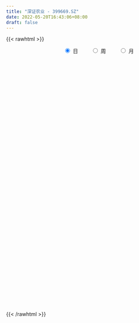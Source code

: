 ```yaml
---
title: "深证农业 - 399669.SZ"
date: 2022-05-20T16:43:06+08:00
draft: false
---
```

{{< rawhtml >}}
    <div style="text-align: center">
        <label style="padding: 1rem;"><input style="margin-right: .5rem" type="radio" name="period" value="D" checked onclick="period_change(this)">日</label>
        <label style="padding: 1rem;"><input style="margin-right: .5rem" type="radio" name="period" value="W" onclick="period_change(this)">周</label>
        <label style="padding: 1rem;"><input style="margin-right: .5rem" type="radio" name="period" value="M" onclick="period_change(this)">月</label>
    </div>
    <div id="chart" style="height: 700px;"></div> 
    <script type="text/javascript">
        const D_v = [9996320.0,13000226.0,10617618.0,9863845.0,9553210.0,7459007.0,7010140.0,8192086.0,8105735.0,10239389.0,9947515.0,9713605.0,9111333.0,10457467.0,9770302.0,11689450.0,12980533.0,10095078.0,10011135.0,11175645.0,10239406.0,9578929.0,9297130.0,8307279.0,9196626.0,7563969.0,9732930.0,9655632.0,10341461.0,10477981.0,9959271.0,8045395.0,8425670.0,13064135.0,11062794.0,8575039.0,7973022.0,8713514.0,8845714.0,9907680.0,8333891.0,8920333.0,7786489.0,10985959.0,9869056.0,10693308.0,11414787.0,9242552.0,11446505.0,8626968.0,9018422.0,8746867.0,10947330.0,11450318.0,11213711.0,10856047.0,10970467.0,11697264.0,14723843.0,10782480.0,8760095.0,11157739.0,9121453.0,14016481.0,13399264.0,10101222.0,10294595.0,10047524.0,10628320.0,10326060.0,8602065.0,8146473.0,9002620.0,8356946.0,7943728.0,9124519.0,9369184.0,7948493.0,11587057.0,10293952.0,11781411.0,9580494.0,13545917.0,12509676.0,12026314.0,13622558.0,13565768.0,12139006.0,11963804.0,12124951.0,10168768.0,18970337.0,14995405.0,10205224.0,11707747.0,15426174.0,19555810.0,13162703.0,13867460.0,12538992.0,17868510.0,19949356.0,16445725.0,14434237.0,13067374.0,19112063.0,16698750.0,21170686.0,16420536.0,13493391.0,12974180.0,13889432.0,12905610.0,14708700.0,12917345.0,13607833.0,15399433.0,16776076.0,20223590.0,19658557.0,15402143.0,11742257.0,13684220.0,11981820.0,10835304.0,11766328.0,16075938.0,13209149.0,11036066.0,10661866.0,12334793.0,13270665.0,13004134.0,14160661.0,10114912.0,9372768.0,10760565.0,10636378.0,8596929.0,9199471.0,9988822.0,9681042.0,11432033.0,12150057.0,13123451.0,11806893.0,12961712.0,10816772.0,9268026.0,9635539.0,9385222.0,11472624.0,10270374.0,12515829.0,13630597.0,11687799.0,11641382.0,10945664.0,13127725.0,9368863.0,10881524.0,17329158.0,16680671.0,12540746.0,12608155.0,14538436.0,11867531.0,12339393.0,12471147.0,12441727.0,11968057.0,9948868.0,8639349.0,12490008.0,9149299.0,8186140.0,9097056.0,7504013.0,7948172.0,9011522.0,9398237.0,7950107.0,12865194.0,13028221.0,11304860.0,9896441.0,7893277.0,7979130.0,9375673.0,7627520.0,9649816.0,9208176.0,11451427.0,13561437.0,9339145.0,7688990.0,13017109.0,10755998.0,10343050.0,11335822.0,11412934.0,12574454.0,12854663.0,9944372.0,11376745.0,9605967.0,11693296.0,11331811.0,10692653.0,10019040.0,13698632.0,12051162.0,9187547.0,9176284.0,12652069.0,13106535.0,15803243.0,13466239.0,11466657.0,10879569.0,10491101.0,11821733.0,11905277.0,14730151.0,12425557.0,11257933.0,13249452.0,13164281.0,11993808.0,16777517.0,15296009.0,15493393.0,11905016.0,13241268.0,12956689.0,13668307.0,11080429.0,13540528.0,12588726.0,10064368.0,8743394.0,10097674.0,11664103.0,9248536.0,8197552.0,13557416.0,10066872.0,8473071.0,9536503.0,10789012.0]
const D_histogram = [0.0,14.530280114,17.1125522703,31.2505873892,55.4740739486,66.306276363,62.2477371893,67.2024992738,57.1156053329,51.3673916159,68.9637964414,68.556792929,66.640640687,52.7697464742,36.7096939215,36.8528098506,27.344648415,21.4488124251,26.9275034163,23.7005431791,-13.9510026889,-38.0453412425,-50.6903516151,-76.9065710134,-101.2707472548,-124.9659833959,-131.3947403526,-138.962928133,-148.3626988865,-135.2318957172,-126.9837107779,-117.3146350262,-85.4957863603,-37.1812891053,-22.8733276582,-7.4820566564,-2.4895718626,-19.3385735318,-30.3611874299,-33.1502971817,-30.6940565934,-45.4449137452,-63.6936408691,-57.8905805915,-40.0481882807,-29.3640203019,-14.3451175871,-12.9532543991,-12.6008594023,-10.8245135861,-11.9115910518,-16.0604828303,-32.6092158448,-72.597228323,-120.5134339344,-150.8644268932,-160.6451763319,-170.2032472944,-132.2078999995,-89.1881977578,-61.0655278656,-44.7072034453,-26.8142931857,16.9275617189,72.2411735532,99.5877447264,104.5436746151,108.9778996257,110.1515235734,80.9110151754,61.498419445,39.801006543,0.6821398929,-8.8658914015,-1.6043875757,15.312163447,8.0102336542,2.8777632968,4.2600790355,3.5929279604,21.9310094162,26.6608521554,42.3462703198,68.5625145897,90.2138573127,95.1650740746,97.1669755115,98.5298350727,91.657413219,71.2351992292,48.0358294221,42.0084478233,50.2062671047,34.8925160875,32.2092177773,38.8136421743,75.4614278048,87.8602521632,90.4879823627,95.8347975294,118.6202935385,124.429254687,114.3670325928,115.6893882394,100.7762004345,72.2734392276,33.0508142783,34.5576385151,25.4685879489,12.8689906118,4.6821663485,-2.6517025028,-15.9932389909,-31.8796817396,-41.824749575,-32.7382481545,-24.4762256837,-21.5173918222,-10.54464082,14.6030138436,17.0779670503,11.51261304,3.6739636327,-15.0004611854,-22.9459150769,-27.0331737333,-27.4018951533,-21.5058557121,-22.4946386405,-23.8825497868,-21.6163502864,-15.99843571,-17.0856524239,-18.1057645635,-21.2544225681,-25.5504505014,-24.9653343604,-36.4728744393,-39.9596787101,-33.5652191082,-7.5287998179,0.1006161002,7.5946375805,30.5015625319,51.5392544763,57.0275947487,57.6041238966,55.445883008,37.0193123129,18.5104139069,-7.221050131,-24.5560789001,-35.8576338469,-32.2950668593,-12.0187805369,7.2333485483,16.2966959635,24.0816218498,1.1169289607,-10.5420895253,-12.1615474975,1.8081651793,8.0641556263,2.5403736538,-20.9182796662,-23.4609469223,-42.3737592238,-45.9361155602,-73.5853256819,-93.1081167322,-96.2599658898,-88.8368509059,-90.204610121,-78.7819778437,-73.582730419,-66.714733125,-82.8595317069,-78.7752261675,-86.9997055122,-85.4206363958,-70.1121416987,-61.1711027319,-26.7394160598,7.1458946387,21.4670985941,24.8492973214,32.1516512491,36.9642476578,44.8268286071,52.6198035354,56.8042226056,48.0553158134,39.9246620769,11.5449634726,0.6350712859,-2.6110424077,14.0269445095,18.5680375791,9.965716435,1.4501598745,-25.2127801582,-65.0248950148,-92.6492627257,-89.9110153138,-72.7196695917,-87.7336244889,-128.7086065841,-128.6121048839,-99.2700378057,-64.6110417841,-28.8760936424,-1.2770125788,22.2369145283,31.9571938268,32.019341695,26.1536552931,33.0095212734,51.0854133876,52.3964659687,61.5521445396,61.0986766616,51.0232505183,40.2866164611,28.286135089,38.8865729758,33.8462399265,51.3942624621,55.98240216,66.3238150306,78.822527984,80.971482298,54.8053709541,34.2862397447,-13.2381206041,-47.2361466046,-42.2039159889,-35.6766262706,-29.0386142366,-15.9370667627,-21.7555837428,-23.8159857383,-15.9656256772,-9.1488033713,-4.0927108487,-4.2410912777,2.1908692151,7.5082227402,6.7092141686,1.370070227,16.4303241513]
const D_fast = [0.0,18.1628501425,25.0232603664,46.9739423325,85.0659473792,112.4747188843,123.9781140079,145.7335009109,149.9255083031,157.0191424902,191.856496426,208.5886911458,223.3326990756,222.6542414813,215.7716124091,225.1279308008,222.4559314689,221.9222985853,234.1328654306,236.8310409882,195.691744448,162.0860705837,136.7684723074,91.3256101557,41.6437471006,-13.2929848895,-52.5704269343,-94.879346748,-141.3697922231,-162.0469629831,-185.5447057383,-205.2042887432,-194.7593866673,-155.7402116886,-147.1505821561,-133.6298253184,-129.2597334903,-150.9433785424,-169.5562892979,-180.6329733451,-185.8502469053,-211.9623324933,-246.1344698345,-254.8040547048,-246.9737094641,-243.6305465608,-232.1979232428,-234.0443736546,-236.8421935083,-237.7719760887,-241.8369513174,-250.0009638035,-274.7020007791,-332.8393203381,-410.8838844331,-478.9509841152,-528.8930276368,-581.0019104229,-576.058538128,-555.3358853256,-542.4795973999,-537.2980738409,-526.1087368778,-478.1349915434,-404.7610863207,-352.517578966,-321.4257304236,-289.7470305065,-261.0355256655,-270.0482802696,-274.0862711387,-285.833432405,-324.7817640819,-336.5462682267,-329.6858612948,-308.9412694104,-314.2406407897,-318.6536703228,-316.2063348252,-315.9752539103,-292.1544201004,-280.7593643223,-254.487378578,-211.1305056606,-166.9256986095,-138.183213329,-111.8895680142,-85.8942496849,-69.8523182338,-72.4657324162,-83.6561448678,-79.1814145108,-58.4320284533,-65.0226504486,-59.6536443144,-43.3458093738,12.1673332078,46.531220607,71.7809463972,101.0864609462,153.5270303399,190.4433051602,208.9728412142,239.2175439206,249.4984062244,239.0640048244,208.1040834447,218.2503173102,215.5284137313,206.1460640471,199.1297813709,191.1329868939,173.7931406581,149.9367774745,129.5355222454,130.4374616272,132.5804276771,130.159913583,138.4965043802,167.2949125047,174.039357474,171.3521567238,164.4319982246,142.0074581101,128.3255254494,117.4799733597,110.2607781513,110.7803536645,104.167911076,96.8093624831,93.6714744118,95.2897800608,89.9311502408,84.3845969604,75.9223333138,65.2386927551,59.582475306,38.9567166173,25.479992669,23.4831474939,47.6373668297,55.2919367728,64.6846176482,95.2169332326,129.1394387961,148.8846777556,163.8622378776,175.565467741,166.3937251241,152.512430195,124.9757036243,101.5016551302,81.2356917216,76.7244919945,93.9960831826,115.0565494049,128.1940708109,141.9994021596,119.3139415108,105.0194006434,100.3595557969,114.7813097685,123.0533391221,118.164650563,89.4764273265,81.0685233398,51.5622712323,36.5158860059,-9.5296555362,-52.3294757697,-79.5463163997,-94.3324141422,-118.2513258876,-126.5241880712,-139.7206232513,-149.5313092385,-186.3909907471,-202.0004917496,-231.9748974724,-251.750987455,-253.9705281825,-260.3222648987,-232.5754322415,-196.9036478834,-177.2156692794,-167.6211462218,-152.2808794818,-138.2272211587,-119.1579330576,-98.2100072455,-79.8245325238,-76.5596103627,-74.7090985799,-100.2025563161,-110.9536806814,-114.8525549769,-94.7078319323,-85.5247294679,-91.6356215033,-99.7886380951,-132.7547731674,-188.8231117777,-239.60979517,-259.3493015866,-260.3378732624,-297.2852342818,-370.4373680231,-402.4938925438,-397.969334917,-379.4630993415,-350.9471746103,-323.6673466915,-294.5941909523,-276.8846131971,-268.8176299052,-268.1449024838,-253.0366561851,-222.189410724,-207.7792416508,-183.2355269449,-168.4143256575,-165.7339391713,-166.3989191132,-171.3278667131,-151.0057855823,-147.5845586499,-117.1879704989,-98.6042302609,-71.6818636328,-39.4775186833,-17.0856937948,-29.5504624002,-41.4980336734,-92.3319241732,-138.1389868249,-143.6577352064,-146.0496020557,-146.6712435809,-137.5539627977,-148.8113757134,-156.8257741436,-152.9668205017,-148.4371990387,-144.4042842282,-145.6129374767,-138.6332596801,-131.43885047,-130.5605554994,-135.5571818842,-116.3893469222]
const D_slow = [0.0,3.6325700285,7.9107080961,15.7233549434,29.5918734305,46.1684425213,61.7303768186,78.531001637,92.8099029703,105.6517508742,122.8926999846,140.0318982168,156.6920583886,169.8844950071,179.0619184875,188.2751209502,195.1112830539,200.4734861602,207.2053620143,213.1304978091,209.6427471368,200.1314118262,187.4588239224,168.2321811691,142.9144943554,111.6729985064,78.8243134183,44.083581385,6.9929066634,-26.8150672659,-58.5609949604,-87.8896537169,-109.263600307,-118.5589225833,-124.2772544979,-126.147768662,-126.7701616276,-131.6048050106,-139.1951018681,-147.4826761635,-155.1561903118,-166.5174187481,-182.4408289654,-196.9134741133,-206.9255211834,-214.2665262589,-217.8528056557,-221.0911192555,-224.241334106,-226.9474625026,-229.9253602655,-233.9404809731,-242.0927849343,-260.2420920151,-290.3704504987,-328.086557222,-368.2478513049,-410.7986631285,-443.8506381284,-466.1476875679,-481.4140695343,-492.5908703956,-499.294443692,-495.0625532623,-477.002259874,-452.1053236924,-425.9694050386,-398.7249301322,-371.1870492389,-350.959295445,-335.5846905838,-325.634438948,-325.4639039748,-327.6803768252,-328.0814737191,-324.2534328573,-322.2508744438,-321.5314336196,-320.4664138607,-319.5681818706,-314.0854295166,-307.4202164777,-296.8336488978,-279.6930202504,-257.1395559222,-233.3482874036,-209.0565435257,-184.4240847575,-161.5097314528,-143.7009316455,-131.6919742899,-121.1898623341,-108.6382955579,-99.9151665361,-91.8628620917,-82.1594515482,-63.294094597,-41.3290315562,-18.7070359655,5.2516634168,34.9067368015,66.0140504732,94.6058086214,123.5281556812,148.7222057899,166.7905655968,175.0532691664,183.6926787951,190.0598257824,193.2770734353,194.4476150224,193.7846893967,189.786379649,181.8164592141,171.3602718204,163.1757097817,157.0566533608,151.6773054052,149.0411452002,152.6918986611,156.9613904237,159.8395436837,160.7580345919,157.0079192955,151.2714405263,144.513147093,137.6626733047,132.2862093766,126.6625497165,120.6919122698,115.2878246982,111.2882157707,107.0168026647,102.4903615239,97.1767558819,90.7891432565,84.5478096664,75.4295910566,65.4396713791,57.048366602,55.1661666475,55.1913206726,57.0899800677,64.7153707007,77.6001843198,91.8570830069,106.2581139811,120.1195847331,129.3744128113,134.002016288,132.1967537553,126.0577340302,117.0933255685,109.0195588537,106.0148637195,107.8232008566,111.8973748474,117.9177803099,118.1970125501,115.5614901687,112.5211032944,112.9731445892,114.9891834958,115.6242769092,110.3947069927,104.5294702621,93.9360304561,82.4520015661,64.0556701456,40.7786409626,16.7136494901,-5.4955632364,-28.0467157666,-47.7422102275,-66.1378928323,-82.8165761135,-103.5314590402,-123.2252655821,-144.9751919602,-166.3303510591,-183.8583864838,-199.1511621668,-205.8360161817,-204.0495425221,-198.6827678735,-192.4704435432,-184.4325307309,-175.1914688165,-163.9847616647,-150.8298107809,-136.6287551295,-124.6149261761,-114.6337606569,-111.7475197887,-111.5887519673,-112.2415125692,-108.7347764418,-104.092767047,-101.6013379383,-101.2387979696,-107.5419930092,-123.7982167629,-146.9605324443,-169.4382862728,-187.6182036707,-209.5516097929,-241.7287614389,-273.8817876599,-298.6992971113,-314.8520575574,-322.071080968,-322.3903341127,-316.8311054806,-308.8418070239,-300.8369716001,-294.2985577769,-286.0461774585,-273.2748241116,-260.1757076194,-244.7876714845,-229.5130023191,-216.7571896896,-206.6855355743,-199.614001802,-189.8923585581,-181.4307985765,-168.582232961,-154.5866324209,-138.0056786633,-118.3000466673,-98.0571760928,-84.3558333543,-75.7842734181,-79.0938035691,-90.9028402203,-101.4538192175,-110.3729757851,-117.6326293443,-121.616896035,-127.0557919707,-133.0097884052,-137.0011948245,-139.2883956674,-140.3115733795,-141.371846199,-140.8241288952,-138.9470732101,-137.269769668,-136.9272521112,-132.8196710734]
const D_data = [['2021-05-11', 13446.9826, 13739.662, 13446.9826, 13753.9685],['2021-05-12', 13697.4419, 13967.3463, 13690.5287, 13984.0591],['2021-05-13', 13796.0668, 13877.556, 13691.7857, 13912.1159],['2021-05-14', 13933.0536, 14088.9192, 13864.5118, 14202.7982],['2021-05-17', 14115.5602, 14357.5532, 14115.5602, 14458.6195],['2021-05-18', 14357.54, 14339.1761, 14211.6019, 14401.5815],['2021-05-19', 14290.719, 14230.2539, 14179.1714, 14343.9025],['2021-05-20', 14212.7036, 14407.7046, 14212.7036, 14433.099],['2021-05-21', 14416.6021, 14267.4045, 14229.8633, 14533.7052],['2021-05-24', 14354.5082, 14336.5747, 14104.1023, 14383.7259],['2021-05-25', 14325.8658, 14726.0475, 14238.3651, 14734.4027],['2021-05-26', 14712.6154, 14621.053, 14527.9548, 14745.7376],['2021-05-27', 14611.4574, 14671.344, 14440.7983, 14832.4757],['2021-05-28', 14688.0836, 14549.9365, 14478.8462, 14708.373],['2021-05-31', 14471.5973, 14502.129, 14267.7356, 14502.129],['2021-06-01', 14509.6491, 14717.8389, 14360.6532, 14728.3094],['2021-06-02', 14688.6431, 14624.6122, 14566.1085, 14764.7062],['2021-06-03', 14604.7685, 14675.945, 14552.961, 14930.626],['2021-06-04', 14599.6053, 14865.9574, 14562.2322, 14949.0319],['2021-06-07', 14861.3875, 14813.3033, 14670.3687, 14890.9028],['2021-06-08', 14808.7709, 14304.9259, 14182.131, 14808.7709],['2021-06-09', 14216.2783, 14315.6574, 14065.3569, 14433.2716],['2021-06-10', 14295.1001, 14351.4941, 14236.9916, 14418.1478],['2021-06-11', 14241.6807, 14050.0287, 14000.5562, 14245.4566],['2021-06-15', 13999.8227, 13886.5914, 13680.5885, 14016.4186],['2021-06-16', 13907.5618, 13691.8162, 13665.5308, 13929.7467],['2021-06-17', 13680.6343, 13737.1036, 13651.2164, 13871.64],['2021-06-18', 13722.9535, 13584.9816, 13455.6709, 13722.9535],['2021-06-21', 13531.4048, 13404.1705, 13316.5904, 13612.1743],['2021-06-22', 13459.7345, 13581.3743, 13373.8897, 13586.0034],['2021-06-23', 13587.8095, 13466.7431, 13363.0292, 13604.4875],['2021-06-24', 13451.6923, 13424.5712, 13285.563, 13484.7825],['2021-06-25', 13420.1409, 13719.2758, 13383.882, 13745.4521],['2021-06-28', 13827.4094, 14078.0024, 13827.4094, 14086.8851],['2021-06-29', 14045.8742, 13780.2069, 13737.2998, 14045.8742],['2021-06-30', 13781.1297, 13844.3153, 13768.6774, 13937.0356],['2021-07-01', 13836.8885, 13747.2144, 13641.3167, 13836.8885],['2021-07-02', 13664.1077, 13414.0082, 13377.9507, 13699.4309],['2021-07-05', 13364.6703, 13372.0831, 13236.0505, 13481.6104],['2021-07-06', 13407.8927, 13391.812, 13119.1348, 13426.266],['2021-07-07', 13380.8239, 13409.3939, 13332.3512, 13470.7203],['2021-07-08', 13392.2784, 13106.7513, 13081.1383, 13395.5402],['2021-07-09', 13090.7093, 12904.5568, 12787.8541, 13091.9625],['2021-07-12', 12948.7763, 13096.3345, 12756.1275, 13145.0225],['2021-07-13', 13134.9277, 13243.2406, 13115.6661, 13322.333],['2021-07-14', 13195.289, 13172.9624, 13094.3663, 13283.9458],['2021-07-15', 13178.4426, 13248.6395, 13110.3854, 13253.121],['2021-07-16', 13324.1845, 13080.0371, 13058.7553, 13327.5977],['2021-07-19', 13003.2029, 13029.6643, 12841.7723, 13048.2139],['2021-07-20', 12970.5223, 13011.6528, 12918.5294, 13066.6245],['2021-07-21', 13046.2819, 12935.8598, 12882.0886, 13152.51],['2021-07-22', 12958.8315, 12838.8938, 12810.0673, 12989.394],['2021-07-23', 12800.8025, 12573.7165, 12517.7687, 12800.8025],['2021-07-26', 12503.8136, 12048.28, 11899.3627, 12503.8136],['2021-07-27', 12047.298, 11593.3787, 11593.3787, 12100.7519],['2021-07-28', 11501.3098, 11447.9204, 11157.6219, 11533.9676],['2021-07-29', 11659.4763, 11421.9558, 11359.1059, 11703.1348],['2021-07-30', 11345.0314, 11183.6798, 11030.8291, 11345.0314],['2021-08-02', 11049.6842, 11674.4319, 10919.5778, 11718.3721],['2021-08-03', 11594.5573, 11803.3601, 11519.643, 11837.0521],['2021-08-04', 11796.7334, 11681.6631, 11617.4419, 11796.7334],['2021-08-05', 11522.558, 11542.853, 11444.7785, 11742.2776],['2021-08-06', 11523.645, 11555.4725, 11409.3719, 11597.584],['2021-08-09', 11529.6059, 11971.804, 11526.8474, 12023.8384],['2021-08-10', 11966.4507, 12352.1226, 11840.7653, 12378.4368],['2021-08-11', 12253.6737, 12228.5727, 12163.953, 12415.9464],['2021-08-12', 12258.9519, 12054.8657, 12031.1004, 12330.1857],['2021-08-13', 12052.782, 12100.6965, 11961.9447, 12129.672],['2021-08-16', 12089.1394, 12108.0932, 12023.4616, 12173.1269],['2021-08-17', 12076.7858, 11675.8331, 11655.7674, 12076.7858],['2021-08-18', 11632.177, 11675.1538, 11483.8491, 11722.7348],['2021-08-19', 11647.5196, 11528.3984, 11484.4145, 11748.5592],['2021-08-20', 11331.8825, 11114.6938, 11001.9136, 11344.2507],['2021-08-23', 11125.6736, 11303.3482, 11078.9018, 11360.6325],['2021-08-24', 11337.2414, 11456.8145, 11252.0122, 11517.2164],['2021-08-25', 11469.39, 11602.3858, 11469.39, 11652.7944],['2021-08-26', 11571.0786, 11288.0784, 11273.3039, 11571.0786],['2021-08-27', 11247.6452, 11239.9138, 11202.2266, 11427.407],['2021-08-30', 11285.1834, 11268.4132, 11104.632, 11376.0954],['2021-08-31', 11269.0417, 11202.1013, 11109.9844, 11396.6669],['2021-09-01', 11177.8934, 11453.3036, 11008.3569, 11546.5613],['2021-09-02', 11437.7785, 11320.4578, 11290.8407, 11449.102],['2021-09-03', 11266.4703, 11497.7717, 11161.7864, 11507.1972],['2021-09-06', 11431.5276, 11746.8973, 11391.2862, 11805.3359],['2021-09-07', 11716.7446, 11845.0482, 11648.8445, 11867.5284],['2021-09-08', 11831.5778, 11747.3549, 11701.2909, 11869.2028],['2021-09-09', 11738.382, 11774.9318, 11689.7224, 11807.5427],['2021-09-10', 11765.6528, 11826.5763, 11715.9988, 11914.8014],['2021-09-13', 11793.1637, 11760.0916, 11668.5953, 11848.3562],['2021-09-14', 11786.4996, 11559.797, 11540.3364, 11809.227],['2021-09-15', 11500.3791, 11434.8324, 11380.9748, 11524.2587],['2021-09-16', 11407.8135, 11588.8813, 11375.3049, 11750.0834],['2021-09-17', 11560.21, 11793.7298, 11462.6449, 11840.8679],['2021-09-22', 11613.4105, 11498.9756, 11427.6811, 11628.8302],['2021-09-23', 11523.3414, 11621.7203, 11497.1969, 11661.3969],['2021-09-24', 11571.6019, 11764.8974, 11547.2767, 11892.6019],['2021-09-27', 11871.001, 12294.4358, 11871.001, 12367.6921],['2021-09-28', 12211.2346, 12181.7315, 11939.8073, 12229.6623],['2021-09-29', 12122.3421, 12167.3997, 11917.6066, 12261.1177],['2021-09-30', 12135.2245, 12297.0313, 12135.2245, 12434.7991],['2021-10-08', 12338.8498, 12681.0302, 12242.2717, 12855.4762],['2021-10-11', 12721.4077, 12650.6932, 12556.4767, 12881.2136],['2021-10-12', 12599.8271, 12547.6098, 12445.0501, 12671.3618],['2021-10-13', 12563.6374, 12774.6155, 12425.2143, 12839.1797],['2021-10-14', 12711.1563, 12640.6212, 12540.2828, 12818.5523],['2021-10-15', 12434.5627, 12444.4884, 12411.9158, 12741.6279],['2021-10-18', 12276.1595, 12193.0164, 11951.2839, 12276.1595],['2021-10-19', 12112.4399, 12654.0065, 12112.4399, 12677.621],['2021-10-20', 12676.0609, 12551.4136, 12476.7215, 12734.8847],['2021-10-21', 12560.6125, 12491.3219, 12398.9899, 12625.0721],['2021-10-22', 12507.3731, 12524.9653, 12431.77, 12640.0668],['2021-10-25', 12652.9618, 12522.0768, 12451.418, 12674.0185],['2021-10-26', 12470.9472, 12410.5541, 12385.6337, 12552.2016],['2021-10-27', 12354.9089, 12306.6272, 12214.3407, 12437.1586],['2021-10-28', 12284.7787, 12306.606, 12189.8551, 12421.6462],['2021-10-29', 12325.6449, 12536.787, 12325.6449, 12596.879],['2021-11-01', 12286.297, 12573.4262, 12154.9218, 12614.1906],['2021-11-02', 12507.162, 12540.9764, 12390.6464, 12616.4293],['2021-11-03', 12545.04, 12687.8487, 12499.309, 12817.9736],['2021-11-04', 12704.8002, 12986.7653, 12663.8793, 13070.2634],['2021-11-05', 13003.1155, 12812.3695, 12797.0498, 13025.2186],['2021-11-08', 12784.5458, 12737.3062, 12678.4095, 12830.801],['2021-11-09', 12720.0894, 12701.4281, 12636.1749, 12821.1303],['2021-11-10', 12701.6179, 12511.7766, 12422.906, 12722.6913],['2021-11-11', 12519.5792, 12580.7916, 12460.8651, 12646.1626],['2021-11-12', 12604.4685, 12597.5432, 12589.7567, 12711.529],['2021-11-15', 12662.0532, 12630.3471, 12519.838, 12721.4689],['2021-11-16', 12650.9453, 12723.5147, 12622.1421, 12835.6607],['2021-11-17', 12673.7142, 12651.3458, 12532.7179, 12706.8843],['2021-11-18', 12627.7798, 12638.9259, 12546.8428, 12716.6448],['2021-11-19', 12600.6693, 12685.6916, 12584.3108, 12740.4709],['2021-11-22', 12685.9521, 12750.1784, 12683.4485, 12858.3127],['2021-11-23', 12718.889, 12680.7229, 12663.9215, 12818.3152],['2021-11-24', 12691.7412, 12676.6696, 12645.4756, 12833.204],['2021-11-25', 12715.3079, 12637.1191, 12627.1242, 12787.9523],['2021-11-26', 12639.9655, 12597.1496, 12544.8107, 12646.2605],['2021-11-29', 12467.3054, 12640.4933, 12458.9331, 12642.2193],['2021-11-30', 12659.4391, 12445.9986, 12399.8444, 12659.4391],['2021-12-01', 12485.1876, 12485.1979, 12401.5688, 12515.6583],['2021-12-02', 12503.1507, 12596.1667, 12494.7707, 12655.667],['2021-12-03', 12595.9177, 12921.9237, 12592.6953, 12943.7473],['2021-12-06', 12942.8612, 12787.4556, 12777.5763, 12942.8612],['2021-12-07', 12757.9956, 12837.9196, 12757.9956, 12917.1175],['2021-12-08', 12853.9707, 13137.6551, 12810.603, 13155.6302],['2021-12-09', 13162.3704, 13276.6294, 13157.2309, 13399.5777],['2021-12-10', 13200.294, 13209.4311, 13155.3745, 13279.2638],['2021-12-13', 13286.0288, 13224.5283, 13217.9473, 13394.4505],['2021-12-14', 13169.5591, 13247.5445, 13122.459, 13314.1136],['2021-12-15', 13203.9294, 13042.7085, 13031.9912, 13203.9294],['2021-12-16', 13019.6947, 12982.5467, 12774.2346, 13030.84],['2021-12-17', 12949.1259, 12795.4758, 12785.1113, 12952.8887],['2021-12-20', 12747.5142, 12789.5155, 12747.5142, 12938.7821],['2021-12-21', 12777.3292, 12780.5161, 12672.1705, 12839.2942],['2021-12-22', 12801.984, 12934.6108, 12779.9212, 12968.4369],['2021-12-23', 12961.4724, 13206.3896, 12961.461, 13215.3943],['2021-12-24', 13189.2513, 13314.1939, 13177.9336, 13367.1113],['2021-12-27', 13328.8594, 13288.4749, 13241.7133, 13437.6884],['2021-12-28', 13297.9531, 13350.8188, 13271.1285, 13409.7823],['2021-12-29', 13335.6683, 12951.1379, 12948.8911, 13361.6018],['2021-12-30', 12946.826, 13011.7941, 12923.7782, 13078.5154],['2021-12-31', 13004.5877, 13108.7752, 12933.9937, 13108.7752],['2022-01-04', 13130.6088, 13349.6656, 13055.6137, 13372.7164],['2022-01-05', 13307.5263, 13328.1165, 13277.0201, 13499.5448],['2022-01-06', 13254.3514, 13203.1692, 13040.399, 13327.177],['2022-01-07', 13179.1527, 12908.4364, 12886.5702, 13226.5744],['2022-01-10', 12836.0271, 13097.579, 12772.4191, 13099.7032],['2022-01-11', 13055.8047, 12821.8559, 12798.5246, 13070.0418],['2022-01-12', 12863.9775, 12930.3983, 12792.5279, 12933.4982],['2022-01-13', 12917.6929, 12506.1781, 12500.5475, 12952.8823],['2022-01-14', 12446.552, 12420.5234, 12412.567, 12613.0544],['2022-01-17', 12420.0391, 12492.2206, 12260.2869, 12501.3686],['2022-01-18', 12484.8851, 12562.8108, 12396.969, 12578.7815],['2022-01-19', 12542.9543, 12394.7147, 12312.6087, 12543.2587],['2022-01-20', 12357.9345, 12509.0333, 12338.1474, 12601.3255],['2022-01-21', 12454.0688, 12406.783, 12344.999, 12532.3819],['2022-01-24', 12316.8042, 12393.4468, 12280.5252, 12483.6189],['2022-01-25', 12346.0511, 12006.3777, 12006.23, 12401.8125],['2022-01-26', 12022.0808, 12146.0889, 11935.6836, 12169.7422],['2022-01-27', 12151.8186, 11894.7887, 11888.6614, 12334.3762],['2022-01-28', 11971.1978, 11908.1335, 11798.0059, 12107.9044],['2022-02-07', 12069.3417, 12038.575, 11939.802, 12118.1667],['2022-02-08', 12003.0624, 11944.469, 11707.7474, 12006.3385],['2022-02-09', 11911.0259, 12317.4896, 11908.8528, 12340.0478],['2022-02-10', 12280.2536, 12458.9223, 12251.1189, 12509.8208],['2022-02-11', 12405.7027, 12327.2482, 12301.7291, 12535.9751],['2022-02-14', 12247.5919, 12228.8418, 12177.8846, 12380.2814],['2022-02-15', 12227.429, 12302.9652, 12166.2542, 12316.2954],['2022-02-16', 12340.1952, 12306.7201, 12263.0365, 12369.3398],['2022-02-17', 12286.7522, 12387.9935, 12209.5874, 12421.0678],['2022-02-18', 12302.3723, 12446.2805, 12271.9792, 12473.5892],['2022-02-21', 12428.2186, 12456.987, 12384.5728, 12566.0895],['2022-02-22', 12414.5706, 12305.94, 12207.8159, 12418.7997],['2022-02-23', 12343.8597, 12286.1342, 12185.2074, 12378.5627],['2022-02-24', 12205.2171, 11937.7081, 11798.6365, 12251.1997],['2022-02-25', 12037.3289, 12039.0026, 12004.0065, 12114.0659],['2022-02-28', 12038.2831, 12079.8683, 11906.455, 12084.1728],['2022-03-01', 12135.294, 12354.2818, 12118.7377, 12357.8468],['2022-03-02', 12267.3552, 12258.0189, 12184.3087, 12321.9516],['2022-03-03', 12266.8334, 12079.0055, 12070.2244, 12294.281],['2022-03-04', 12004.0791, 12023.7285, 11978.8211, 12195.2221],['2022-03-07', 12011.5586, 11676.2932, 11619.2596, 12011.5586],['2022-03-08', 11739.0315, 11278.2461, 11249.3422, 11779.5925],['2022-03-09', 11290.227, 11165.2952, 10687.4379, 11424.9255],['2022-03-10', 11418.9438, 11382.4142, 11305.5221, 11460.3206],['2022-03-11', 11231.5136, 11526.842, 11146.1475, 11543.8831],['2022-03-14', 11388.8816, 11036.1985, 11036.1985, 11409.6785],['2022-03-15', 10891.4445, 10439.5908, 10438.8626, 10953.8889],['2022-03-16', 10606.1945, 10703.2782, 10136.9342, 10743.3053],['2022-03-17', 10836.7023, 11017.3385, 10809.8075, 11173.6689],['2022-03-18', 10951.7637, 11148.037, 10912.371, 11200.5721],['2022-03-21', 11224.0095, 11269.5378, 11117.5125, 11377.4769],['2022-03-22', 11252.73, 11281.3075, 11201.0764, 11385.0689],['2022-03-23', 11299.7775, 11331.5952, 11233.4812, 11397.95],['2022-03-24', 11251.9013, 11225.9726, 11150.0231, 11284.8869],['2022-03-25', 11251.6055, 11113.6097, 11109.4902, 11345.8527],['2022-03-28', 11018.1476, 11004.411, 10844.3041, 11075.8274],['2022-03-29', 10999.9499, 11148.8901, 10990.2501, 11227.737],['2022-03-30', 11136.5371, 11351.0497, 11104.8491, 11351.0497],['2022-03-31', 11303.1358, 11196.9861, 11152.4512, 11341.8916],['2022-04-01', 11181.7623, 11333.4479, 11148.5802, 11452.4742],['2022-04-06', 11277.5402, 11252.0114, 11204.2839, 11398.2378],['2022-04-07', 11193.4115, 11115.9874, 11079.432, 11275.1359],['2022-04-08', 11131.5732, 11057.6499, 10931.2513, 11146.5767],['2022-04-11', 11018.4139, 10978.6218, 10896.7081, 11103.3617],['2022-04-12', 10981.7771, 11257.3075, 10916.7136, 11257.3075],['2022-04-13', 11180.0527, 11079.0309, 11079.0309, 11289.4181],['2022-04-14', 11125.2228, 11405.389, 11018.6745, 11468.804],['2022-04-15', 11329.0038, 11323.0704, 11235.508, 11453.7149],['2022-04-18', 11265.0324, 11463.9563, 11211.1889, 11464.2344],['2022-04-19', 11504.5652, 11593.0044, 11504.5652, 11677.0823],['2022-04-20', 11547.0595, 11551.7696, 11471.8781, 11762.0341],['2022-04-21', 11477.528, 11173.1543, 11133.8034, 11628.5137],['2022-04-22', 11099.2656, 11141.5833, 10884.1607, 11244.4082],['2022-04-25', 10958.7308, 10615.7581, 10615.7581, 11099.4093],['2022-04-26', 10632.621, 10527.605, 10484.2719, 10838.6844],['2022-04-27', 10463.9957, 10888.5802, 10373.2152, 10888.5802],['2022-04-28', 10820.7774, 10892.2759, 10733.9097, 10971.1198],['2022-04-29', 10986.9894, 10887.1105, 10764.6288, 11010.1781],['2022-05-05', 10851.6862, 10986.5545, 10829.838, 11141.1408],['2022-05-06', 10780.7096, 10736.2395, 10663.8257, 10827.8783],['2022-05-09', 10660.4711, 10725.0784, 10614.1151, 10832.5603],['2022-05-10', 10574.2948, 10829.7623, 10500.3482, 10829.7623],['2022-05-11', 10822.1614, 10826.7915, 10791.1509, 10974.3358],['2022-05-12', 10771.8121, 10811.6543, 10706.9046, 10964.3609],['2022-05-13', 10863.3792, 10736.2648, 10661.0324, 10888.8436],['2022-05-16', 10812.171, 10814.8289, 10737.5596, 10870.0066],['2022-05-17', 10806.856, 10816.6608, 10745.5225, 10847.7725],['2022-05-18', 10795.4929, 10738.2345, 10647.1344, 10804.224],['2022-05-19', 10562.4724, 10648.3206, 10541.2572, 10648.3206],['2022-05-20', 10674.186, 10918.3118, 10672.8539, 10918.6749]]
const W_v = [27569157.0,30540451.0,30707878.0,33277753.0,36455527.0,45831824.0,29720728.0,28745252.0,29496743.0,31976840.0,45304715.0,41795026.0,32272123.0,36812581.0,26503467.0,26311806.0,30220144.0,27424418.0,34240692.0,36191207.0,25045332.0,25018322.0,21844400.0,21221908.0,28575300.0,31118949.0,45909442.0,48665573.0,37812123.0,43382148.0,39054207.0,15333045.0,10592113.0,30102487.0,30416478.0,31420260.0,37846822.0,41722236.0,24830125.0,30221584.0,35190292.0,25752601.0,15570290.0,38009341.0,44106731.0,37502761.0,45106824.0,37021010.0,33528404.0,29717194.0,31983024.0,31453907.0,30595393.0,27369495.0,38902149.0,35050478.0,32542613.0,28921024.0,27257849.0,24021312.0,25549131.0,22172550.0,33831226.0,30182841.0,33228469.0,29858836.0,34025795.0,34170286.0,35624790.0,46165765.0,34374648.0,29523936.0,35899246.0,26269205.0,25064934.0,25236842.0,22039552.0,38909261.0,37406913.0,33947060.0,33806269.0,49510502.0,77765727.0,94509907.0,103463619.0,93663846.0,78218248.0,75007752.0,68224331.0,94609060.0,78998459.0,95431255.0,27082641.0,84121172.0,69237940.0,55985079.0,56473295.0,43407936.0,51753652.0,48400352.0,44047497.0,50321438.0,46420511.0,46395801.0,34323407.0,36480781.0,38502384.0,33171948.0,46102819.0,65607849.0,57149180.0,46301924.0,39198943.0,38108355.0,6378061.0,28501258.0,34410554.0,47352319.0,53653251.0,44563573.0,35094079.0,29094188.0,27197957.0,26680579.0,30994267.0,45217809.0,35266076.0,43366816.0,73162587.0,53934865.0,40998890.0,64625694.0,76530871.0,77230470.0,86774331.0,97096907.0,90849531.0,65190980.0,70349869.0,87567296.0,76874597.0,69088477.0,90030643.0,73988775.0,55711258.0,69510140.0,63973091.0,47100104.0,58757790.0,47015685.0,60777657.0,41309483.0,68085457.0,109163675.0,116342150.0,86192883.0,84378177.0,106286224.0,87164135.0,89449960.0,69448479.0,58631168.0,52699061.0,38287199.0,33083361.0,18809948.0,7562745.0,39833377.0,33221641.0,34874165.0,31645439.0,45804870.0,45344527.0,40478323.0,48088746.0,50271655.0,53827270.0,64970080.0,41770022.0,103089262.0,69214239.0,56381362.0,66935380.0,62004634.0,31010623.0,31799697.0,76270508.0,48668500.0,44163256.0,36092276.0,33299711.0,36023087.0,27993207.0,39587475.0,37823181.0,39157149.0,19723985.0,53894684.0,40320178.0,49469309.0,54546498.0,48598389.0,36149157.0,47249778.0,49388504.0,43794107.0,52205662.0,48786092.0,56187807.0,54545610.0,57859086.0,46705538.0,42742870.0,56788831.0,63863322.0,68223265.0,37339145.0,59124965.0,17868510.0,83008755.0,80757543.0,68028920.0,87459799.0,60009929.0,63317812.0,59923140.0,49182165.0,58193476.0,52067271.0,59577223.0,55965158.0,59158730.0,63658234.0,52195581.0,41746903.0,54546619.0,42772041.0,53210001.0,53140969.0,58163168.0,53342767.0,56765694.0,64722243.0,34218111.0,64827374.0,71465743.0,64487221.0,22653094.0,47951259.0,52422874.0]
const W_histogram = [0.0,-5.9208050142,-11.5297833814,-4.9009374436,-6.2828785947,1.1365283467,8.3413872253,12.3393541183,21.2907845129,18.5239607292,29.2156684266,36.6587069771,45.0745414045,60.8068178442,66.863072808,79.4625080729,80.3480768163,88.0388032774,80.5131934661,54.5392321044,21.092908812,0.1054641429,-5.4040268291,2.086412879,2.1229057174,20.6533362647,48.9126703586,50.3060523633,57.2798271588,26.4563437663,-39.5348812271,-63.0831366119,-62.9524685715,-69.984731937,-66.6042986583,-65.7069151564,-85.3051459998,-92.8434818907,-80.8459200736,-77.5538509792,-78.6567827666,-79.7940188928,-64.463060474,-31.5171721025,3.1669623693,20.1832286301,35.4809054648,42.665364374,36.6266327446,10.3372654379,-22.6315152673,-62.4686921277,-59.2125729945,-62.5504079782,-53.2518613541,-73.0710313541,-79.784699201,-106.8026265308,-113.8333948926,-110.0447267108,-103.7893544653,-98.2669485779,-67.419319979,-32.9776416755,-38.3790924674,-50.9566071692,-63.873114304,-56.3034888818,-51.665160651,-27.7418362178,-23.0626331981,-5.9112843662,17.6675433478,28.2567972996,24.4107600314,24.1499257527,25.6747080774,36.4333800075,54.8585007288,70.0878196044,85.4107351495,125.7906920426,170.0060118304,214.3859794339,249.60299163,270.8785205003,290.5545590023,312.6963148927,335.9935770656,319.1753375191,292.2485669168,257.0659702553,219.851569575,151.4125397001,105.1099440563,30.3221654365,5.6808260748,-49.0888269617,-66.319101796,-65.2297120637,-64.2665374788,-40.120674902,-28.1243684884,-23.2271750636,-32.5628384951,-43.6251812155,-76.8814816355,-82.3452295224,-80.8096826456,-50.264023941,-39.3018359455,-46.6396231817,-45.8394923761,-73.8318202705,-90.8019268102,-84.1665613278,-89.263388754,-63.0047814915,-42.3238021404,-28.3573189684,-37.6378462654,-49.6940879893,-65.2177955134,-64.4760234396,-72.8019214396,-64.0347096843,-60.9272585625,-25.6896884469,12.2574654843,31.3023341583,-5.4293705225,-43.2932550196,-35.2614961002,-2.5163336924,-4.7724486463,53.451802481,47.0993960447,3.6297618522,-9.8449344677,4.7782109556,32.9721012761,41.6911163103,62.7842797983,64.620979662,75.2640198715,61.770329028,34.0302152118,28.2646693388,32.8072384974,22.0017509143,40.3688756605,48.675235155,101.7125777883,186.3106509171,226.3174163612,224.8109058284,249.6497599515,247.3477472384,239.8686545599,234.6544751272,267.3253545991,237.5916957606,130.5658058615,33.0310852391,-66.9713262319,-130.0330220181,-160.1069260358,-153.1646252564,-169.7908085189,-162.4659547171,-138.0604301233,-120.1492065386,-83.0085696511,-65.4845304172,-34.1636180818,-30.4289860032,-9.2816893603,-3.3016346053,28.7175040383,122.2048427423,91.9849271641,61.1294938731,33.8686381339,66.8161194216,144.4954108367,184.8130044094,81.5979370972,-21.976129035,-131.4035399545,-209.1529042082,-245.9034930428,-221.0693154352,-238.779220786,-244.7681264095,-199.6389149259,-153.0854735728,-152.7799029056,-133.7805454829,-106.1747345389,-67.7396964696,-22.2403610092,-46.8860999011,-91.7061352089,-108.3639099287,-134.3017211383,-177.4208088281,-184.9332950509,-212.8238765863,-307.9366114188,-327.0592367222,-285.7368793721,-305.7630227855,-291.5788819566,-247.5667456644,-182.0742812505,-129.2163307211,-86.4976691939,-16.3767959778,57.8270970136,90.9669995832,116.655600672,131.6799352469,155.7649865814,152.6147776118,151.5464718789,140.2176915021,149.1090012226,167.4896512323,145.7070382861,159.0816924547,147.2158208529,120.1403580012,66.3250207196,28.6801565287,-27.8670962211,-34.6646175617,-28.9951838119,-49.3307067403,-59.7704096173,-94.059487104,-133.7493343877,-152.4614500982,-140.4700893549,-141.1731759802,-114.9349768117,-101.4445903174,-101.0780383176,-102.1144646508,-94.1133305768,-69.0363584198]
const W_fast = [0.0,-7.4010062678,-15.8924304803,-10.4888189034,-13.4414797032,-5.7379406751,3.5522650099,10.6350704325,24.9091969552,26.7733633539,44.7689881579,61.3767034527,81.0611732313,111.995154132,134.7671772978,167.232239581,188.2048275284,217.9052548088,230.507943364,218.1687900285,189.9956939391,169.0346153056,162.1741176264,170.1861605543,170.753379822,194.4471444354,234.9346461191,248.9045412146,270.1982727998,245.9888753489,170.1139300486,130.7948905108,115.1874414084,90.6589950586,77.3883536727,61.8590083856,20.9344910422,-9.8147153213,-18.0286335227,-34.1250271731,-54.8921546522,-75.9778955016,-76.7627022012,-51.6961068554,-16.2202317912,5.8418416271,30.009744828,47.8605448307,50.9784713874,27.2734204403,-11.3532390817,-66.8075889741,-78.3546130895,-97.3300500678,-101.3444687822,-139.4313966208,-166.0912392679,-219.8098232305,-255.2989403153,-279.0214538113,-298.7134201821,-317.7577514391,-303.764952835,-277.5676849504,-292.5639088591,-317.8805753532,-346.765361064,-353.2716078623,-361.5495697942,-344.5617044155,-345.6481596953,-329.974631955,-301.978918404,-284.3254651272,-282.0688123876,-276.2921652282,-268.3487058842,-248.4816889521,-216.3419430487,-183.5906692719,-146.9150699394,-75.0874400357,11.6293827097,109.6058451717,207.2236052753,296.2187642707,388.5334425233,488.8492771368,596.1449335761,659.1205284094,705.2558995363,734.3397954387,752.0882871521,721.5023922022,701.4772825724,634.2700453118,611.0489124688,544.0070526918,510.1970024085,494.978964125,479.8755043401,493.9911981914,498.956412483,498.0468121418,480.5704390866,458.6018010622,406.1251302334,380.0750749659,361.4082011813,379.3878539006,380.5245829098,361.5268898781,350.8671475897,304.4168646277,264.7462763854,250.3400015359,222.9273269212,233.4347388108,243.5347676268,250.4119210567,231.7219321934,207.2421684721,175.4140120697,160.0367782836,133.5103999237,126.2689342579,114.1445707391,142.959718743,183.9712390453,210.8416912588,172.7526439474,124.0654456954,123.2818305898,155.3979095744,151.9486824589,223.5358842065,228.9583267814,186.3961330519,170.4602031151,186.2779012773,222.7148169168,241.8566110286,278.6458444662,296.6377892453,326.0968344228,328.0457258362,308.8131658229,310.1137872847,322.8581660677,317.5531162131,346.0124598745,366.4876281576,444.9531152381,576.1288510961,672.7149706305,727.4111865548,814.6624806659,874.1974047623,926.6854757238,980.1349150729,1079.6371331945,1109.3013982962,1034.9169598625,945.6400105499,828.8947675209,733.3248162302,663.2241807035,631.8753251688,572.8014397765,539.5098048991,529.400221962,517.2741439121,533.6626383868,534.8155450164,557.5955528314,553.7229384092,572.5498127119,577.7044588156,616.9029734688,740.9415228584,733.7178390712,718.1447792485,699.3510830428,749.0025941859,862.8057383102,949.3265829852,866.5109999473,757.4429015563,615.1646056483,485.1270153425,386.9005532472,356.467401996,279.0626914487,211.8817542229,207.101236975,215.3833099349,177.4939048757,163.0481259277,164.110253237,185.6103671889,225.5496123969,189.1823485297,121.4357794198,77.6870272177,18.1737857236,-69.3005041732,-123.0463141587,-204.1428648407,-376.2397525279,-477.1271870118,-507.2390495048,-603.7059486146,-662.4165282749,-680.2960783987,-660.3221842974,-639.7683164483,-618.6740722196,-552.6473979979,-463.9867307531,-408.1050782877,-353.252577031,-305.3082586443,-242.2819606644,-207.2784752311,-170.4601629943,-146.7345204955,-100.5659604694,-40.3128976516,-25.6687510262,27.4763262561,52.4144098675,55.3740365161,18.1399544144,-12.3348706444,-75.8488974494,-91.3125731805,-92.8919353836,-125.5601349971,-150.9424402784,-208.7463895412,-281.8735704218,-338.7010486568,-361.8272102522,-397.8235908726,-400.319135907,-412.1898969921,-437.0928545716,-463.6578970676,-479.1850956378,-471.3672130857]
const W_slow = [0.0,-1.4802012536,-4.3626470989,-5.5878814598,-7.1586011085,-6.8744690218,-4.7891222155,-1.7042836859,3.6184124423,8.2494026246,15.5533197313,24.7179964756,35.9866318267,51.1883362878,67.9041044898,87.769731508,107.8567507121,129.8664515314,149.994749898,163.6295579241,168.9027851271,168.9291511628,167.5781444555,168.0997476753,168.6304741046,173.7938081708,186.0219757604,198.5984888513,212.918445641,219.5325315826,209.6488112758,193.8780271228,178.1399099799,160.6437269957,143.9926523311,127.565923542,106.239637042,83.0287665694,62.8172865509,43.4288238061,23.7646281145,3.8161233913,-12.2996417272,-20.1789347529,-19.3871941605,-14.341387003,-5.4711606368,5.1951804567,14.3518386428,16.9361550023,11.2782761855,-4.3388968464,-19.142040095,-34.7796420896,-48.0926074281,-66.3603652666,-86.3065400669,-113.0071966996,-141.4655454227,-168.9767271005,-194.9240657168,-219.4908028613,-236.345632856,-244.5900432749,-254.1848163917,-266.923968184,-282.89224676,-296.9681189805,-309.8844091432,-316.8198681977,-322.5855264972,-324.0633475888,-319.6464617518,-312.5822624269,-306.479572419,-300.4420909809,-294.0234139615,-284.9150689596,-271.2004437775,-253.6784888763,-232.325805089,-200.8781320783,-158.3766291207,-104.7801342622,-42.3793863547,25.3402437704,97.9788835209,176.1529622441,260.1513565105,339.9451908903,413.0073326195,477.2738251833,532.2367175771,570.0898525021,596.3673385162,603.9478798753,605.368086394,593.0958796536,576.5161042046,560.2086761886,544.1420418189,534.1118730934,527.0807809713,521.2739872054,513.1332775817,502.2269822778,483.0066118689,462.4203044883,442.2178838269,429.6518778416,419.8264188553,408.1665130598,396.7066399658,378.2486848982,355.5482031956,334.5065628637,312.1907156752,296.4395203023,285.8585697672,278.7692400251,269.3597784588,256.9362564614,240.6318075831,224.5128017232,206.3123213633,190.3036439422,175.0718293016,168.6494071899,171.713773561,179.5393571005,178.1820144699,167.358700715,158.54332669,157.9142432669,156.7211311053,170.0840817255,181.8589307367,182.7663711997,180.3051375828,181.4996903217,189.7427156407,200.1654947183,215.8615646679,232.0168095834,250.8328145513,266.2753968082,274.7829506112,281.8491179459,290.0509275702,295.5513652988,305.6435842139,317.8123930027,343.2405374498,389.818200179,446.3975542693,502.6002807264,565.0127207143,626.8496575239,686.8168211639,745.4804399457,812.3117785955,871.7097025356,904.351154001,912.6089253108,895.8660937528,863.3578382483,823.3311067393,785.0399504252,742.5922482955,701.9757596162,667.4606520854,637.4233504507,616.6712080379,600.3000754336,591.7591709132,584.1519244124,581.8315020723,581.006093421,588.1854694305,618.7366801161,641.7329119071,657.0152853754,665.4824449089,682.1864747643,718.3103274735,764.5135785758,784.9130628501,779.4190305913,746.5681456027,694.2799195507,632.80404629,577.5367174312,517.8419122347,456.6498806323,406.7401519009,368.4687835077,330.2738077813,296.8286714106,270.2849877758,253.3500636584,247.7899734061,236.0684484309,213.1419146286,186.0509371465,152.4755068619,108.1203046549,61.8869808922,8.6810117456,-68.3031411091,-150.0679502897,-221.5021701327,-297.9429258291,-370.8376463182,-432.7293327343,-478.2479030469,-510.5519857272,-532.1764030257,-536.2706020201,-521.8138277667,-499.0720778709,-469.9081777029,-436.9881938912,-398.0469472458,-359.8932528429,-322.0066348732,-286.9522119976,-249.674961692,-207.8025488839,-171.3757893124,-131.6053661987,-94.8014109855,-64.7663214851,-48.1850663052,-41.0150271731,-47.9818012283,-56.6479556188,-63.8967515717,-76.2294282568,-91.1720306611,-114.6869024371,-148.1242360341,-186.2395985586,-221.3571208974,-256.6504148924,-285.3841590953,-310.7453066747,-336.0148162541,-361.5434324168,-385.071765061,-402.3308546659]
const W_data = [['2017-07-07', 6781.3013, 6769.473, 6703.3929, 6789.143],['2017-07-14', 6752.6543, 6676.6961, 6652.7553, 6804.1517],['2017-07-21', 6644.5093, 6641.8812, 6365.3565, 6664.6006],['2017-07-28', 6637.4797, 6790.7469, 6586.4923, 6793.6318],['2017-08-04', 6789.6621, 6699.1636, 6699.1636, 6878.4183],['2017-08-11', 6701.9768, 6822.8121, 6692.3175, 7045.0401],['2017-08-18', 6822.7372, 6862.792, 6822.7372, 6937.3099],['2017-08-25', 6870.7874, 6860.8444, 6807.9313, 6914.816],['2017-09-01', 6876.2458, 6971.7368, 6876.2458, 6990.5355],['2017-09-08', 6966.369, 6858.4716, 6822.0282, 6966.735],['2017-09-15', 6856.1224, 7069.5756, 6844.4981, 7098.2051],['2017-09-22', 7085.0699, 7107.418, 7084.1309, 7228.2339],['2017-09-29', 7107.026, 7199.8335, 7104.8869, 7285.678],['2017-10-13', 7280.9743, 7405.8636, 7233.6217, 7467.962],['2017-10-20', 7388.9075, 7403.5106, 7275.3624, 7471.9732],['2017-10-27', 7402.9316, 7606.082, 7382.7824, 7639.7041],['2017-11-03', 7566.7795, 7574.0254, 7427.2823, 7658.005],['2017-11-10', 7575.9241, 7767.2471, 7532.1607, 7776.5751],['2017-11-17', 7778.7869, 7664.6595, 7574.6138, 7813.8259],['2017-11-24', 7597.1178, 7419.1327, 7279.5268, 7870.9344],['2017-12-01', 7392.2201, 7218.3179, 7147.7992, 7405.4915],['2017-12-08', 7214.9192, 7259.3981, 7158.5584, 7349.7074],['2017-12-15', 7273.7019, 7403.4124, 7273.7019, 7503.8677],['2017-12-22', 7440.7129, 7594.3967, 7421.2605, 7665.504],['2017-12-29', 7614.2986, 7547.1298, 7462.7259, 7661.5329],['2018-01-05', 7577.2115, 7862.9705, 7526.6191, 7878.2478],['2018-01-12', 7879.3515, 8165.5818, 7875.4196, 8177.8213],['2018-01-19', 8151.2813, 7976.6214, 7951.6474, 8287.6124],['2018-01-26', 8005.5504, 8141.907, 8005.5504, 8220.719],['2018-02-02', 8156.5086, 7667.8898, 7476.1412, 8156.755],['2018-02-09', 7552.3482, 6989.6553, 6865.8849, 7614.5879],['2018-02-14', 7010.4957, 7266.2654, 7010.4957, 7279.0621],['2018-02-23', 7339.2305, 7475.469, 7337.751, 7497.5549],['2018-03-02', 7495.7635, 7337.7302, 7268.0863, 7527.9865],['2018-03-09', 7342.0653, 7425.2289, 7143.2084, 7429.3651],['2018-03-16', 7459.9107, 7371.9496, 7358.3996, 7467.7479],['2018-03-23', 7377.0497, 7020.2889, 6928.8756, 7381.9842],['2018-03-30', 6971.9021, 7039.7535, 6822.9571, 7066.7503],['2018-04-04', 7077.45, 7237.3852, 7014.5482, 7280.8818],['2018-04-13', 7228.0991, 7113.7023, 7100.7295, 7269.9679],['2018-04-20', 7123.1851, 7006.5861, 6890.4322, 7150.1842],['2018-04-27', 7006.7773, 6938.3824, 6870.0963, 7123.4515],['2018-05-04', 6962.1001, 7124.7824, 6923.4429, 7152.3923],['2018-05-11', 7138.2266, 7435.7519, 7138.2266, 7531.2585],['2018-05-18', 7425.6352, 7626.8924, 7421.96, 7649.1337],['2018-05-25', 7628.1389, 7552.7153, 7524.4461, 7719.231],['2018-06-01', 7563.1607, 7639.8307, 7467.33, 7775.2433],['2018-06-08', 7661.1283, 7630.527, 7530.6372, 7784.6799],['2018-06-15', 7620.93, 7501.1293, 7474.4098, 7804.7048],['2018-06-22', 7441.4716, 7180.6297, 7036.7705, 7495.6589],['2018-06-29', 7221.1141, 6933.1306, 6728.8272, 7289.4958],['2018-07-06', 6934.7232, 6615.7178, 6454.709, 7033.6024],['2018-07-13', 6652.4386, 7006.0646, 6631.8189, 7017.6279],['2018-07-20', 6967.8448, 6870.4087, 6769.5004, 7017.8309],['2018-07-27', 6867.994, 6992.5467, 6828.8232, 7058.3138],['2018-08-03', 6976.7999, 6540.0494, 6525.9344, 6986.3043],['2018-08-10', 6495.8969, 6559.9985, 6266.0614, 6614.1963],['2018-08-17', 6495.8991, 6124.7081, 6113.0189, 6567.6833],['2018-08-24', 6098.6951, 6176.0185, 5983.4928, 6265.735],['2018-08-31', 6200.2733, 6190.7224, 6137.6075, 6381.3913],['2018-09-07', 6164.1027, 6136.9983, 6048.8808, 6267.833],['2018-09-14', 6134.7053, 6048.9939, 5925.7643, 6148.4411],['2018-09-21', 6015.2736, 6366.0522, 5978.0644, 6375.7266],['2018-09-28', 6333.829, 6513.6294, 6310.5452, 6558.7993],['2018-10-12', 6388.3336, 6028.6939, 5842.2037, 6419.7853],['2018-10-19', 6044.2285, 5816.8209, 5578.2549, 6061.3036],['2018-10-26', 5888.089, 5657.9638, 5583.4034, 6151.6051],['2018-11-02', 5557.8702, 5810.5553, 5261.182, 5813.5022],['2018-11-09', 5778.0533, 5720.2184, 5695.0556, 5833.609],['2018-11-16', 5697.232, 5962.8249, 5663.4972, 5993.0315],['2018-11-23', 5959.5933, 5733.1372, 5720.7781, 5987.3882],['2018-11-30', 5738.1676, 5890.9083, 5682.1578, 5896.6437],['2018-12-07', 5999.1191, 6040.7789, 5959.7466, 6206.0156],['2018-12-14', 5996.1168, 5943.9798, 5943.9798, 6110.7033],['2018-12-21', 5908.9354, 5758.2685, 5723.1139, 5932.8313],['2018-12-28', 5747.7099, 5768.2238, 5659.597, 5856.5046],['2019-01-04', 5799.7253, 5771.5955, 5598.4466, 5808.3222],['2019-01-11', 5805.3076, 5904.2911, 5790.0003, 5966.8292],['2019-01-18', 5900.0274, 6076.5659, 5832.9759, 6081.823],['2019-01-25', 6091.1866, 6140.5623, 6043.8073, 6189.8297],['2019-02-01', 6184.0988, 6252.4256, 6081.7893, 6267.7109],['2019-02-15', 6270.9993, 6771.6416, 6264.2047, 6845.7297],['2019-02-22', 6808.8358, 7142.5222, 6808.8358, 7231.3],['2019-03-01', 7153.1192, 7520.7054, 7088.5456, 7520.7054],['2019-03-08', 7639.406, 7797.8029, 7607.6802, 8007.1324],['2019-03-15', 7902.6528, 7984.2783, 7704.736, 8386.2204],['2019-03-22', 8112.5589, 8309.7661, 8101.5701, 8455.4555],['2019-03-29', 8125.3305, 8716.1395, 8086.6846, 8762.889],['2019-04-04', 8763.8604, 9145.758, 8763.8604, 9179.4699],['2019-04-12', 9333.6674, 8966.569, 8777.1499, 9359.9378],['2019-04-19', 9081.9573, 9020.5586, 8618.2505, 9201.7353],['2019-04-26', 9043.5024, 9032.7816, 8942.4189, 9462.554],['2019-04-30', 8975.4286, 9074.5319, 8819.9168, 9132.1477],['2019-05-10', 8742.9701, 8624.2415, 8100.7651, 8841.7819],['2019-05-17', 8526.6372, 8776.6814, 8428.7056, 9056.9676],['2019-05-24', 8739.8608, 8231.0769, 8154.2252, 8749.5956],['2019-05-31', 8281.6669, 8690.6645, 8202.1254, 8782.718],['2019-06-06', 8759.929, 8165.6043, 8125.2425, 8867.1987],['2019-06-14', 8192.5844, 8477.9333, 8061.289, 8722.5479],['2019-06-21', 8482.7803, 8692.1126, 8370.9431, 8765.533],['2019-06-28', 8664.344, 8722.9541, 8596.7654, 8835.5347],['2019-07-05', 8863.9933, 9116.7956, 8830.4055, 9208.234],['2019-07-12', 9141.3849, 9110.972, 8909.4014, 9166.6249],['2019-07-19', 9077.6088, 9122.0835, 8949.4287, 9292.6779],['2019-07-26', 9104.7167, 8983.0878, 8823.2074, 9116.5951],['2019-08-02', 8983.0048, 8947.9911, 8850.1011, 9178.7286],['2019-08-09', 8933.9636, 8571.4365, 8550.1221, 8985.5728],['2019-08-16', 8627.9866, 8818.2942, 8542.094, 8920.6381],['2019-08-23', 8854.3406, 8894.4368, 8645.9749, 8951.6839],['2019-08-30', 8764.3163, 9354.7897, 8758.412, 9437.4811],['2019-09-06', 9344.0038, 9246.6518, 9182.2946, 9500.0686],['2019-09-12', 9259.8045, 9051.6985, 8955.2634, 9285.9384],['2019-09-20', 9066.1987, 9156.3022, 8964.5254, 9193.0347],['2019-09-27', 9128.224, 8728.8325, 8594.544, 9128.224],['2019-09-30', 8745.6068, 8731.2296, 8724.1459, 8811.179],['2019-10-11', 8823.2426, 8978.0794, 8772.5878, 9072.3829],['2019-10-18', 9003.7483, 8811.695, 8781.9998, 9018.3746],['2019-10-25', 8835.903, 9244.4913, 8833.2422, 9244.7187],['2019-11-01', 9148.6362, 9301.2524, 9144.7913, 9540.8485],['2019-11-08', 9281.5211, 9323.0564, 9228.3593, 9486.7617],['2019-11-15', 9239.2363, 9056.9937, 9056.9937, 9336.5773],['2019-11-22', 9018.7711, 8966.7879, 8906.7263, 9247.6879],['2019-11-29', 8951.9628, 8837.8315, 8765.3421, 9066.1459],['2019-12-06', 8884.4304, 8982.724, 8815.7763, 8996.8236],['2019-12-13', 9008.6132, 8824.0857, 8712.3901, 9018.2921],['2019-12-20', 8841.9906, 9012.9086, 8751.9653, 9040.1001],['2019-12-27', 8950.3455, 8950.081, 8780.3647, 9010.8941],['2020-01-03', 8946.7957, 9446.6844, 8910.5861, 9490.1879],['2020-01-10', 9432.4468, 9698.21, 9414.3591, 9787.1677],['2020-01-17', 9686.7518, 9658.5402, 9639.0391, 9819.8909],['2020-01-23', 9681.7737, 8947.2808, 8876.6991, 9685.6052],['2020-02-07', 8067.9763, 8735.7198, 7840.5243, 8768.0475],['2020-02-14', 8698.2158, 9221.7981, 8689.5633, 9225.1413],['2020-02-21', 9260.2118, 9649.704, 9254.7395, 9691.6305],['2020-02-28', 9596.8815, 9313.2394, 9295.2179, 9833.3245],['2020-03-06', 9322.2127, 10266.2194, 9322.2127, 10525.7707],['2020-03-13', 10121.0979, 9663.0387, 9236.0342, 10358.0155],['2020-03-20', 9719.2205, 9108.9434, 8728.9188, 9722.2121],['2020-03-27', 8817.2803, 9353.8247, 8738.3481, 9516.1247],['2020-04-03', 9245.8375, 9732.9759, 9213.1609, 9881.6613],['2020-04-10', 9854.2209, 10060.9974, 9820.4536, 10205.0609],['2020-04-17', 9929.2616, 9974.9073, 9876.4885, 10136.4305],['2020-04-24', 9995.2015, 10282.6378, 9841.3544, 10499.5309],['2020-04-30', 10314.4997, 10186.6634, 10086.547, 10437.728],['2020-05-08', 10096.0617, 10421.6238, 10041.3281, 10493.9797],['2020-05-15', 10403.3017, 10203.3099, 10149.5242, 10479.2609],['2020-05-22', 10210.3845, 9989.9388, 9936.7359, 10529.0313],['2020-05-29', 10029.7994, 10239.2504, 9967.3818, 10256.547],['2020-06-05', 10289.0724, 10430.5383, 10289.0724, 10564.1531],['2020-06-12', 10479.4269, 10284.9903, 10055.8167, 10584.3833],['2020-06-19', 10304.7281, 10739.2164, 10278.4119, 10788.3468],['2020-06-24', 10775.3681, 10765.8062, 10623.8442, 10836.6605],['2020-07-03', 10760.8471, 11600.6871, 10728.4873, 11705.141],['2020-07-10', 11655.5376, 12537.9902, 11655.5376, 12702.3172],['2020-07-17', 12580.5715, 12542.7372, 12166.7349, 13448.3128],['2020-07-24', 12683.3513, 12375.8818, 12287.7276, 12978.0072],['2020-07-31', 12483.8999, 13036.36, 12285.0653, 13143.427],['2020-08-07', 13095.6389, 13042.1208, 12837.2317, 13499.1441],['2020-08-14', 12997.8378, 13240.2636, 12729.8098, 13372.3256],['2020-08-21', 13282.8199, 13527.1663, 13277.6628, 13814.2572],['2020-08-28', 13603.7517, 14389.5671, 13565.6767, 14432.5501],['2020-09-04', 14420.6926, 13938.4098, 13680.0656, 14545.5456],['2020-09-11', 13889.1214, 12873.0739, 12610.8039, 13931.8502],['2020-09-18', 12954.3521, 12632.3303, 12299.328, 12978.2724],['2020-09-25', 12625.64, 12180.7639, 12148.958, 12625.64],['2020-09-30', 12246.1023, 12247.7449, 12115.7216, 12421.4522],['2020-10-09', 12413.6794, 12412.3775, 12290.8622, 12473.595],['2020-10-16', 12434.6215, 12802.6319, 12430.0218, 13235.7113],['2020-10-23', 12876.9308, 12460.257, 12436.9058, 12946.3802],['2020-10-30', 12287.8612, 12704.9413, 12122.4016, 13116.575],['2020-11-06', 12742.0944, 12982.2547, 12720.2973, 13150.2128],['2020-11-13', 13020.1179, 13005.1648, 12771.1175, 13486.7523],['2020-11-20', 13075.309, 13403.598, 13028.5712, 13427.8718],['2020-11-27', 13441.552, 13333.3296, 12902.3533, 13492.9869],['2020-12-04', 13392.3044, 13683.9723, 13082.5283, 13732.985],['2020-12-11', 13685.0687, 13491.3506, 13366.6506, 13903.5523],['2020-12-18', 13546.3459, 13844.4968, 13512.8436, 14044.5349],['2020-12-25', 13828.7539, 13806.0, 13591.4121, 14161.4356],['2020-12-31', 13849.9814, 14329.2846, 13849.9814, 14373.5066],['2021-01-08', 14441.0021, 15587.34, 14441.0021, 16180.1775],['2021-01-15', 15469.2269, 14384.399, 14150.7552, 15469.2269],['2021-01-22', 14386.4867, 14364.9433, 13837.0388, 14587.7641],['2021-01-29', 14371.3443, 14384.8927, 14241.7489, 15062.806],['2021-02-05', 14369.9122, 15291.7981, 14337.5402, 15585.972],['2021-02-10', 15490.7568, 16337.7534, 15333.0936, 16422.9416],['2021-02-19', 16702.5755, 16427.9025, 15693.1078, 16787.5063],['2021-02-26', 16439.1505, 14675.6098, 14445.0583, 16443.6861],['2021-03-05', 14838.8413, 14245.5179, 13964.1338, 14992.3828],['2021-03-12', 14393.7906, 13641.3685, 12979.0525, 14488.9094],['2021-03-19', 13527.6646, 13496.5112, 13021.0143, 13930.171],['2021-03-26', 13450.8437, 13611.6311, 13230.9629, 13711.414],['2021-04-02', 13693.8371, 14250.1255, 13596.1343, 14250.1255],['2021-04-09', 14273.0518, 13629.6231, 13587.0206, 14273.0518],['2021-04-16', 13660.2074, 13587.553, 13326.6287, 13754.8333],['2021-04-23', 13545.6333, 14217.7074, 13364.8824, 14270.1778],['2021-04-30', 14233.5307, 14398.0665, 13831.8686, 14528.6537],['2021-05-07', 14307.1974, 13872.523, 13822.3936, 14326.9501],['2021-05-14', 13779.5085, 14088.9192, 13424.5209, 14202.7982],['2021-05-21', 14115.5602, 14267.4045, 14115.5602, 14533.7052],['2021-05-28', 14354.5082, 14549.9365, 14104.1023, 14832.4757],['2021-06-04', 14471.5973, 14865.9574, 14267.7356, 14949.0319],['2021-06-11', 14861.3875, 14050.0287, 14000.5562, 14890.9028],['2021-06-18', 13999.8227, 13584.9816, 13455.6709, 14016.4186],['2021-06-25', 13531.4048, 13719.2758, 13285.563, 13745.4521],['2021-07-02', 13827.4094, 13414.0082, 13377.9507, 14086.8851],['2021-07-09', 13364.6703, 12904.5568, 12787.8541, 13481.6104],['2021-07-16', 12948.7763, 13080.0371, 12756.1275, 13327.5977],['2021-07-23', 13003.2029, 12573.7165, 12517.7687, 13152.51],['2021-07-30', 12503.8136, 11183.6798, 11030.8291, 12503.8136],['2021-08-06', 11049.6842, 11555.4725, 10919.5778, 11837.0521],['2021-08-13', 11529.6059, 12100.6965, 11526.8474, 12415.9464],['2021-08-20', 12089.1394, 11114.6938, 11001.9136, 12173.1269],['2021-08-27', 11125.6736, 11239.9138, 11078.9018, 11652.7944],['2021-09-03', 11285.1834, 11497.7717, 11008.3569, 11546.5613],['2021-09-10', 11431.5276, 11826.5763, 11391.2862, 11914.8014],['2021-09-17', 11793.1637, 11793.7298, 11375.3049, 11848.3562],['2021-09-24', 11613.4105, 11764.8974, 11427.6811, 11892.6019],['2021-09-30', 11871.001, 12297.0313, 11871.001, 12434.7991],['2021-10-08', 12338.8498, 12681.0302, 12242.2717, 12855.4762],['2021-10-15', 12721.4077, 12444.4884, 12411.9158, 12881.2136],['2021-10-22', 12276.1595, 12524.9653, 11951.2839, 12734.8847],['2021-10-29', 12652.9618, 12536.787, 12189.8551, 12674.0185],['2021-11-05', 12286.297, 12812.3695, 12154.9218, 13070.2634],['2021-11-12', 12784.5458, 12597.5432, 12422.906, 12830.801],['2021-11-19', 12662.0532, 12685.6916, 12519.838, 12835.6607],['2021-11-26', 12685.9521, 12597.1496, 12544.8107, 12858.3127],['2021-12-03', 12467.3054, 12921.9237, 12399.8444, 12943.7473],['2021-12-10', 12942.8612, 13209.4311, 12757.9956, 13399.5777],['2021-12-17', 13286.0288, 12795.4758, 12774.2346, 13394.4505],['2021-12-24', 12747.5142, 13314.1939, 12672.1705, 13367.1113],['2021-12-31', 13328.8594, 13108.7752, 12923.7782, 13437.6884],['2022-01-07', 13130.6088, 12908.4364, 12886.5702, 13499.5448],['2022-01-14', 12836.0271, 12420.5234, 12412.567, 13099.7032],['2022-01-21', 12420.0391, 12406.783, 12260.2869, 12601.3255],['2022-01-28', 12316.8042, 11908.1335, 11798.0059, 12483.6189],['2022-02-11', 12069.3417, 12327.2482, 11707.7474, 12535.9751],['2022-02-18', 12247.5919, 12446.2805, 12166.2542, 12473.5892],['2022-02-25', 12428.2186, 12039.0026, 11798.6365, 12566.0895],['2022-03-04', 12038.2831, 12023.7285, 11906.455, 12357.8468],['2022-03-11', 12011.5586, 11526.842, 10687.4379, 12011.5586],['2022-03-18', 11388.8816, 11148.037, 10136.9342, 11409.6785],['2022-03-25', 11224.0095, 11113.6097, 11109.4902, 11397.95],['2022-04-01', 11018.1476, 11333.4479, 10844.3041, 11452.4742],['2022-04-08', 11277.5402, 11057.6499, 10931.2513, 11398.2378],['2022-04-15', 11018.4139, 11323.0704, 10896.7081, 11468.804],['2022-04-22', 11265.0324, 11141.5833, 10884.1607, 11762.0341],['2022-04-29', 10958.7308, 10887.1105, 10373.2152, 11099.4093],['2022-05-06', 10851.6862, 10736.2395, 10663.8257, 11141.1408],['2022-05-13', 10660.4711, 10736.2648, 10500.3482, 10974.3358],['2022-05-20', 10812.171, 10918.3118, 10541.2572, 10918.6749]]
const M_v = [17898980.8900000006,85247707.4300000072,87854897.1599999964,115805210.4399999976,108423565.7900000215,91929191.3599999845,85827621.8600000143,63661942.9799999967,73154849.6499999911,73124874.0799999982,68953084.9200000018,47974908.7400000021,43750806.1700000018,101701650.5600000024,114127689.9499999881,127576584.3600000292,104919965.1199999899,141022747.0200000107,237128559.0900000036,143765915.4800000191,78281128.9299999923,242900054.1200000346,284234579.9099999666,294671530.969999969,332589846.9100000858,362249559.5200000405,251407106.4100000262,161075358.9300000072,197464003.5799999833,254347997.5900000334,203386710.630000025,131640565.1800000221,96812199.3400000036,161126789.7199999988,138719051.9900000095,147689140.7400000095,178781692.349999994,207423792.7999999821,197317897.8299999833,121519013.3299999982,119867782.3600000143,176519215.0,181850577.0,106280847.0,104790517.0,122330078.0,129930962.0,90753431.0,101873544.0,130657638.0,155863831.0,157172548.0,102084645.0,136927251.0,100397681.0,189361214.0,101431571.0,152583098.0,115994602.0,171983140.0,140562439.0,140699150.0,135415070.0,111735748.0,115272592.0,161699933.0,112470227.0,160352841.0,213714307.0,364181508.0,364345746.0,265817486.0,187609437.0,198188846.0,199138092.0,187136463.0,155725058.0,144142121.0,157374472.0,192247417.0,305161366.0,361524965.0,359512110.0,236294593.0,230918783.0,441104174.0,365811433.0,188048102.0,115491928.0,172651288.0,249549644.0,295620243.0,201085462.0,184198276.0,158609566.0,173178458.0,209475488.0,217660204.0,223734113.0,263458519.0,249663728.0,292107623.0,253588350.0,216759448.0,158217651.0,267566282.0,245878018.0,123027227.0]
const M_histogram = [0.0,3.5429014245,18.0421202451,43.9286601616,49.5479185354,63.6611135806,66.4020647172,36.3946192365,16.0108217493,-4.763668117,-17.4723881127,-25.7245481939,-28.5970018215,-2.997444714,19.2450265436,50.0660403103,65.0125511322,85.6227733848,104.8461711548,133.5287027079,152.4796578781,225.01463326,307.2342638924,415.2238464917,417.1399579676,328.4586743874,181.0471325908,47.8603596129,11.8637196129,-15.69406097,-5.6908766432,-107.9034803796,-184.0358022951,-171.0097043652,-184.2671963855,-179.7652758094,-156.5240650533,-126.8250331754,-101.2635007653,-100.4753201463,-88.9789653429,-76.9687536608,-78.8344509779,-84.4317582903,-70.7093293572,-59.3761669052,-64.011282634,-79.0065113092,-64.678547026,-50.3947832395,-30.7756706676,-4.4549708649,31.65872122,28.6263575521,47.1785068752,74.7504559276,51.1660873535,14.0343834919,-18.5499079452,10.7254141282,-24.7005508786,-47.5752028392,-108.7872677101,-122.5191989983,-188.712700762,-198.4023680857,-202.4183360646,-171.7969166488,-67.535202296,91.6727112132,209.8113616935,248.1680815626,260.5008525846,271.8460231074,284.430948656,234.9931013177,224.900287013,173.548670489,156.9440321969,112.126947779,96.834855063,107.9718376643,129.1898734274,133.6329588167,175.2328859712,312.9178225271,455.2218547459,383.063672746,338.1653034026,307.879767044,341.0585293521,336.5070591152,322.7827451324,222.3493814547,179.3955375878,136.274199748,46.3766160459,-196.0479424777,-349.9471660439,-370.7949151454,-360.8858135979,-352.4903858818,-296.5896470665,-332.0869235068,-334.6711239668,-383.0309879502,-420.1060993623,-425.4403701615]
const M_fast = [0.0,4.4286267806,23.4383756625,60.3070806194,78.3133186271,108.3417920675,127.6832593833,106.7744687118,90.3933766619,68.4279697663,51.3511527425,36.6678556128,26.6461515298,51.4963474588,78.5500753524,121.8875991966,153.0872478016,195.1031634004,240.538103959,302.6028111891,359.6736808288,488.4623145257,647.4905111312,859.2860553534,965.4871563212,958.9205413379,856.770782689,735.5490996143,702.5183895175,671.0370936921,679.6175588581,550.4290850268,428.2878125376,398.5614843761,339.2371932595,298.7977948832,282.907989376,280.9007629601,281.1464201789,256.8157707613,246.0673842289,238.8354074958,217.2610974343,190.5558505493,186.600947143,183.0900678687,162.4521314815,127.7052749789,125.8636025056,127.5486704823,139.4738653873,164.6808224737,208.7091948637,212.8334205839,243.1801966258,289.43975966,278.6469129243,245.0238049357,207.8020365123,239.7587121178,198.1576093914,163.3891567209,74.9802749224,30.6185438847,-82.7531330696,-142.0433924147,-196.6639444097,-208.9917541561,-121.6138403773,60.5122509352,231.1037418389,331.5024820986,408.9604662668,488.2671425664,571.9598052791,581.2702332701,627.4024907187,619.438041817,642.0694115741,625.284064101,634.2006851507,672.3306271681,725.846131288,763.6974563816,849.1056050288,1065.0199972165,1321.1294931218,1344.7372293083,1384.3801858156,1431.064591218,1549.5079858641,1629.0832804061,1696.0546527064,1651.2086343923,1653.1036749224,1644.0508870195,1565.747457329,1274.310913186,1032.9248981088,919.3784202209,839.0660683689,759.3388996146,741.0922266633,622.5732193463,536.3212378945,392.2036269236,250.1019906709,138.4076273313]
const M_slow = [0.0,0.8857253561,5.3962554174,16.3784204578,28.7654000917,44.6806784868,61.2811946661,70.3798494752,74.3825549126,73.1916378833,68.8235408552,62.3924038067,55.2431533513,54.4937921728,59.3050488087,71.8215588863,88.0746966694,109.4803900156,135.6919328042,169.0741084812,207.1940229507,263.4476812657,340.2562472388,444.0622088617,548.3471983536,630.4618669505,675.7236500982,687.6887400014,690.6546699046,686.7311546621,685.3084355013,658.3325654064,612.3236148327,569.5711887413,523.504389645,478.5630706926,439.4320544293,407.7257961355,382.4099209441,357.2910909076,335.0463495718,315.8041611566,296.0955484122,274.9876088396,257.3102765003,242.466234774,226.4634141155,206.7117862882,190.5421495317,177.9434537218,170.2495360549,169.1357933387,177.0504736437,184.2070630317,196.0016897505,214.6893037324,227.4808255708,230.9894214438,226.3519444575,229.0332979895,222.8581602699,210.9643595601,183.7675426326,153.137742883,105.9595676925,56.3589756711,5.7543916549,-37.1948375073,-54.0786380813,-31.160460278,21.2923801454,83.334400536,148.4596136822,216.421119459,287.528856623,346.2771319525,402.5022037057,445.889371328,485.1253793772,513.157116322,537.3658300877,564.3587895038,596.6562578606,630.0644975648,673.8727190576,752.1021746894,865.9076383759,961.6735565624,1046.214882413,1123.184824174,1208.4494565121,1292.5762212909,1373.271907574,1428.8592529376,1473.7081373346,1507.7766872716,1519.3708412831,1470.3588556637,1382.8720641527,1290.1733353663,1199.9518819669,1111.8292854964,1037.6818737298,954.6601428531,870.9923618614,775.2346148738,670.2080900332,563.8479974928]
const M_data = [['2013-06-28', 4664.918, 4374.79, 4127.799, 4664.918],['2013-07-31', 4365.109, 4430.306, 4333.526, 4701.216],['2013-08-30', 4445.928, 4625.744, 4435.373, 4836.491],['2013-09-30', 4623.866, 4904.565, 4585.369, 4955.416],['2013-10-31', 4893.035, 4776.798, 4666.023, 5289.328],['2013-11-29', 4758.503, 4987.567, 4651.85, 5030.835],['2013-12-31', 4902.24, 4950.581, 4706.461, 5095.159],['2014-01-30', 4941.598, 4516.754, 4511.264, 4950.253],['2014-02-28', 4497.23, 4532.013, 4449.288, 4868.076],['2014-03-31', 4523.027, 4430.46, 4411.455, 4703.343],['2014-04-30', 4436.357, 4441.897, 4372.602, 4737.312],['2014-05-30', 4412.784, 4432.886, 4331.678, 4523.747],['2014-06-30', 4435.676, 4456.706, 4289.761, 4479.689],['2014-07-31', 4447.07, 4870.455, 4401.157, 4870.662],['2014-08-29', 4865.835, 4972.885, 4857.647, 5094.498],['2014-09-30', 4974.755, 5261.667, 4964.253, 5287.088],['2014-10-31', 5286.672, 5244.553, 5028.086, 5356.56],['2014-11-28', 5262.2, 5486.697, 5126.127, 5504.402],['2014-12-31', 5499.89, 5671.472, 5481.517, 5868.184],['2015-01-30', 5682.038, 6037.624, 5585.521, 6143.113],['2015-02-27', 6011.935, 6186.713, 5824.652, 6192.904],['2015-03-31', 6199.688, 7292.035, 6146.092, 7389.738],['2015-04-30', 7298.741, 8090.459, 7298.741, 8384.378],['2015-05-29', 8095.201, 9276.082, 7600.894, 10027.31],['2015-06-30', 9328.675, 8650.009, 7707.765, 10865.968],['2015-07-31', 8517.612, 7662.572, 6235.096, 8884.78],['2015-08-31', 7537.51, 6583.534, 6123.754, 8347.26],['2015-09-30', 6513.663, 6189.586, 5825.035, 6600.444],['2015-10-30', 6363.124, 7071.171, 6338.402, 7194.12],['2015-11-30', 6929.555, 7101.299, 6828.839, 7617.615],['2015-12-31', 7106.031, 7613.915, 7062.85, 7932.75],['2016-01-29', 7614.148, 6007.261, 5723.054, 7617.356],['2016-02-29', 5986.594, 5823.581, 5766.736, 6490.327],['2016-03-31', 5825.693, 6711.726, 5798.447, 6784.709],['2016-04-29', 6682.419, 6316.946, 6186.505, 6847.138],['2016-05-31', 6330.97, 6441.121, 6116.703, 6663.663],['2016-06-30', 6447.429, 6681.789, 6329.62, 6751.517],['2016-07-29', 6693.341, 6853.103, 6629.264, 7128.876],['2016-08-31', 6827.227, 6916.025, 6671.962, 7062.803],['2016-09-30', 6915.401, 6648.774, 6491.164, 6920.724],['2016-10-31', 6689.135, 6789.685, 6668.474, 6923.509],['2016-11-30', 6791.624, 6839.744, 6669.708, 6992.882],['2016-12-30', 6846.758, 6674.4423, 6592.662, 6931.811],['2017-01-26', 6688.8414, 6582.6008, 6243.1205, 6845.6113],['2017-02-28', 6592.4783, 6822.5292, 6537.2239, 6959.9629],['2017-03-31', 6823.603, 6844.0179, 6795.9849, 6987.7306],['2017-04-28', 6862.4121, 6645.9442, 6584.6629, 6954.1725],['2017-05-31', 6613.7655, 6436.269, 6161.5284, 6640.8677],['2017-06-30', 6408.2142, 6772.6897, 6311.4786, 6806.9395],['2017-07-31', 6781.3013, 6829.8816, 6365.3565, 6878.4183],['2017-08-31', 6837.6868, 6981.0439, 6692.3175, 7045.0401],['2017-09-29', 6975.3688, 7199.8335, 6822.0282, 7285.678],['2017-10-31', 7280.9743, 7527.7181, 7233.6217, 7639.7041],['2017-11-30', 7519.8684, 7176.8123, 7147.7992, 7870.9344],['2017-12-29', 7183.1755, 7547.1298, 7158.5584, 7665.504],['2018-01-31', 7577.2115, 7863.7178, 7526.6191, 8287.6124],['2018-02-28', 7824.8635, 7315.4353, 6865.8849, 7833.1506],['2018-03-30', 7289.7683, 7039.7535, 6822.9571, 7467.7479],['2018-04-27', 7077.45, 6938.3824, 6870.0963, 7280.8818],['2018-05-31', 6962.1001, 7734.2391, 6923.4429, 7775.2433],['2018-06-29', 7709.1447, 6933.1306, 6728.8272, 7804.7048],['2018-07-31', 6934.7232, 6934.1737, 6454.709, 7058.3138],['2018-08-31', 6959.8937, 6190.7224, 5983.4928, 6979.3453],['2018-09-28', 6164.1027, 6513.6294, 5925.7643, 6558.7993],['2018-10-31', 6388.3336, 5532.5041, 5261.182, 6419.7853],['2018-11-30', 5553.0384, 5890.9083, 5552.1978, 5993.0315],['2018-12-28', 5999.1191, 5768.2238, 5659.597, 6206.0156],['2019-01-31', 5799.7253, 6122.0429, 5598.4466, 6267.7109],['2019-02-28', 6147.928, 7308.6082, 6143.1964, 7508.7915],['2019-03-29', 7390.3333, 8716.1395, 7361.2345, 8762.889],['2019-04-30', 8763.8604, 9074.5319, 8618.2505, 9462.554],['2019-05-31', 8742.9701, 8690.6645, 8100.7651, 9056.9676],['2019-06-28', 8759.929, 8722.9541, 8061.289, 8867.1987],['2019-07-31', 8863.9933, 9014.7948, 8823.2074, 9292.6779],['2019-08-30', 8967.937, 9354.7897, 8542.094, 9437.4811],['2019-09-30', 9344.0038, 8731.2296, 8594.544, 9500.0686],['2019-10-31', 8823.2426, 9301.1273, 8772.5878, 9540.8485],['2019-11-29', 9262.6068, 8837.8315, 8765.3421, 9486.7617],['2019-12-31', 8884.4304, 9288.2453, 8712.3901, 9292.4805],['2020-01-23', 9326.7299, 8947.2808, 8876.6991, 9819.8909],['2020-02-28', 8067.9763, 9313.2394, 7840.5243, 9833.3245],['2020-03-31', 9322.2127, 9794.2516, 8728.9188, 10525.7707],['2020-04-30', 9785.6953, 10186.6634, 9502.0808, 10499.5309],['2020-05-29', 10096.0617, 10239.2504, 9936.7359, 10529.0313],['2020-06-30', 10289.0724, 11047.2481, 10055.8167, 11062.929],['2020-07-31', 11069.4269, 13036.36, 11069.4269, 13448.3128],['2020-08-31', 13095.6389, 14278.4334, 12729.8098, 14545.5456],['2020-09-30', 14218.0769, 12247.7449, 12115.7216, 14427.7077],['2020-10-30', 12413.6794, 12704.9413, 12122.4016, 13235.7113],['2020-11-30', 12742.0944, 13098.5818, 12720.2973, 13492.9869],['2020-12-31', 13089.3457, 14329.2846, 13082.5283, 14373.5066],['2021-01-29', 14441.0021, 14384.8927, 13837.0388, 16180.1775],['2021-02-26', 14369.9122, 14675.6098, 14337.5402, 16787.5063],['2021-03-31', 14838.8413, 13697.9719, 12979.0525, 14992.3828],['2021-04-30', 13745.0979, 14398.0665, 13326.6287, 14528.6537],['2021-05-31', 14307.1974, 14502.129, 13424.5209, 14832.4757],['2021-06-30', 14509.6491, 13844.3153, 13285.563, 14949.0319],['2021-07-30', 13836.8885, 11183.6798, 11030.8291, 13836.8885],['2021-08-31', 11049.6842, 11202.1013, 10919.5778, 12415.9464],['2021-09-30', 11177.8934, 12297.0313, 11008.3569, 12434.7991],['2021-10-29', 12338.8498, 12536.787, 11951.2839, 12881.2136],['2021-11-30', 12286.297, 12445.9986, 12154.9218, 13070.2634],['2021-12-31', 12485.1876, 13108.7752, 12401.5688, 13437.6884],['2022-01-28', 13130.6088, 11908.1335, 11798.0059, 13499.5448],['2022-02-28', 12069.3417, 12079.8683, 11707.7474, 12566.0895],['2022-03-31', 12135.294, 11196.9861, 10136.9342, 12357.8468],['2022-04-29', 11181.7623, 10887.1105, 10373.2152, 11762.0341],['2022-05-31', 10851.6862, 10918.3118, 10500.3482, 11141.1408]]
        const D_a = [null,null,null,null,null,null,null,null,null,null,null,null,null,null,null,null,null,null,14949.0319,null,null,null,null,null,null,null,null,null,null,null,null,null,null,null,null,null,null,null,null,null,null,null,null,12756.1275,null,null,null,null,null,null,13152.51,null,null,null,null,null,null,null,10919.5778,null,null,null,null,null,null,12415.9464,null,null,null,null,null,null,11001.9136,null,null,null,null,null,null,null,null,null,null,null,null,null,null,11914.8014,null,null,null,null,null,11427.6811,null,null,null,null,null,null,null,12881.2136,null,null,null,null,11951.2839,null,null,null,null,null,null,null,null,null,null,null,null,13070.2634,null,null,null,null,null,null,null,null,null,null,null,null,null,null,null,null,null,12399.8444,null,null,null,null,null,null,13399.5777,null,null,null,null,null,null,null,12672.1705,null,null,null,null,null,null,null,null,null,13499.5448,null,null,null,null,null,null,null,null,null,null,null,null,null,null,null,null,null,null,11707.7474,null,null,null,null,null,null,null,null,12566.0895,null,null,null,null,null,null,null,null,null,null,null,null,null,null,null,null,10136.9342,null,null,null,null,null,null,null,null,null,null,null,null,null,null,null,null,null,null,null,null,null,null,11762.0341,null,null,null,null,10373.2152,null,null,null,null,null,null,10974.3358,null,null,null,null,null,10541.2572,null]
const W_a = [null,null,6365.3565,null,null,null,null,null,null,null,null,null,null,null,null,null,null,null,null,null,null,null,null,null,null,null,null,8287.6124,null,null,null,null,null,null,null,null,null,6822.9571,null,null,null,null,null,null,null,null,null,null,7804.7048,null,null,null,null,null,null,null,null,null,null,null,null,null,null,null,null,null,null,5261.182,null,null,null,null,6206.0156,null,null,null,5598.4466,null,null,null,null,null,null,null,null,null,null,null,null,null,null,9462.554,null,null,null,null,null,null,8061.289,null,null,null,null,9292.6779,null,null,null,8542.094,null,null,null,null,null,null,null,null,null,null,null,null,null,null,null,null,null,null,null,null,null,null,null,null,null,null,null,10525.7707,null,null,null,null,null,null,null,null,null,null,9936.7359,null,null,null,null,null,null,null,null,null,null,null,null,null,null,14545.5456,null,null,null,12115.7216,null,null,null,null,null,null,null,null,null,null,null,null,null,null,null,null,null,null,null,16787.5063,null,null,null,null,null,null,null,13326.6287,null,null,null,null,null,null,14949.0319,null,null,null,null,null,null,null,null,10919.5778,null,null,null,null,null,null,null,null,null,null,null,null,null,null,null,null,null,null,null,null,null,13499.5448,null,null,null,null,null,null,null,null,10136.9342,null,null,null,null,null,null,11141.1408,null,null]
const M_a = [null,null,null,null,5289.328,null,null,null,null,null,null,null,4289.761,null,null,null,null,null,null,null,null,null,null,null,10865.968,null,null,null,null,null,null,5723.054,null,null,null,null,null,7128.876,null,null,null,null,null,null,null,null,null,6161.5284,null,null,null,null,null,null,null,8287.6124,null,null,null,null,null,null,null,null,5261.182,null,null,null,null,null,null,null,null,null,null,null,null,null,null,null,null,null,null,null,null,null,null,null,null,null,null,null,16787.5063,null,null,null,null,null,10919.5778,null,null,null,null,13499.5448,null,null,null,null]
        const D_b = [[{ coord: ['2021-06-04', 13152.51] }, { coord: ['2021-08-02', 12756.1275] }],[{ coord: ['2021-08-02', 11914.8014] }, { coord: ['2021-09-22', 11001.9136] }],[{ coord: ['2021-10-11', 12881.2136] }, { coord: ['2022-02-21', 12399.8444] }],[{ coord: ['2022-03-16', 10974.3358] }, { coord: ['2022-05-11', 10373.2152] }]]
const W_b = [[{ coord: ['2017-07-21', 7804.7048] }, { coord: ['2018-06-15', 6822.9571] }],[{ coord: ['2018-11-02', 6206.0156] }, { coord: ['2019-04-26', 5598.4466] }],[{ coord: ['2019-04-26', 9292.6779] }, { coord: ['2019-08-16', 8542.094] }],[{ coord: ['2020-09-04', 14545.5456] }, { coord: ['2022-01-07', 13326.6287] }]]
const M_b = [[{ coord: ['2015-06-30', 7128.876] }, { coord: ['2018-10-31', 6161.5284] }]]
    </script>
{{< /rawhtml >}}